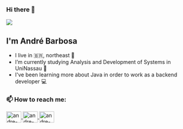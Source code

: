 ### Hi there 👋
<img align="center" src="https://media.tenor.com/images/83b90625006ac67045b68a39771d9f24/tenor.gif">

## I'm André Barbosa

- I live in :brazil:, northeast 🤠
- I’m currently studying Analysis and Development of Systems in UniNassau 📖
- I've been learning more about Java in order to work as a backend developer 💻

### 📫 How to reach me:
<a href="https://www.linkedin.com/in/andre-barbosa-923798190/" target="_blank"> 
<img align="center" alt="andre-linkedin" height="30" width="40" src="https://cdn.jsdelivr.net/npm/simple-icons@3.0.1/icons/linkedin.svg" style="max-width:100%;">
</a>
<a href="https://www.instagram.com/lima_carlosufrpe/" target="_blank">
<img align="center" alt="andre-instagram" height="30" width="40" src="https://cdn.jsdelivr.net/npm/simple-icons@3.0.1/icons/instagram.svg" style="max-width:100%;">
</a>
<a href="limaufrpe289@gmail.com" target="_blank"> 
<img align="center" alt="andre-instagram" height="30" width="40" src="https://cdn.jsdelivr.net/npm/simple-icons@3.0.1/icons/gmail.svg" style="max-width:100%;">
</a> 

<!--
**Pilgriman/Pilgriman** is a ✨ _special_ ✨ repository because its `README.md` (this file) appears on your GitHub profile.

Here are some ideas to get you started:

- 🔭 I’m currently working on ...
- 🌱 I’m currently learning ...
- 👯 I’m looking to collaborate on ...
- 🤔 I’m looking for help with ...
- 💬 Ask me about ...
- 📫 How to reach me: ...
- 😄 Pronouns: ...
- ⚡ Fun fact: ...
-->
